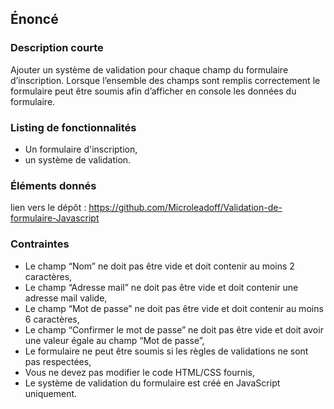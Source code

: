 ## Énoncé

### Description courte

Ajouter un système de validation pour chaque champ du formulaire d’inscription. Lorsque l’ensemble des champs sont remplis correctement le formulaire peut être soumis afin d’afficher en console les données du formulaire.

### Listing de fonctionnalités

- Un formulaire d'inscription,
- un système de validation.

### Éléments donnés

lien vers le dépôt : <a href="https://github.com/Microleadoff/Validation-de-formulaire-Javascript" title="lien vers le dépôt" target="_blank">https://github.com/Microleadoff/Validation-de-formulaire-Javascript</a>

### Contraintes

- Le champ “Nom” ne doit pas être vide et doit contenir au moins 2 caractères,
- Le champ “Adresse mail” ne doit pas être vide et doit contenir une adresse mail valide,
- Le champ “Mot de passe” ne doit pas être vide et doit contenir au moins 6 caractères,
- Le champ “Confirmer le mot de passe” ne doit pas être vide et doit avoir une valeur égale au champ “Mot de passe”,
- Le formulaire ne peut être soumis si les règles de validations ne sont pas respectées,
- Vous ne devez pas modifier le code HTML/CSS fournis,
- Le système de validation du formulaire est créé en JavaScript uniquement.